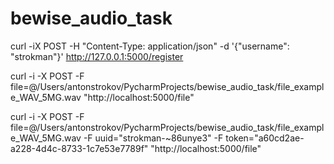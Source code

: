 # bewise_audio_task



curl -iX POST -H "Content-Type: application/json" -d '{"username": "strokman"}' http://127.0.0.1:5000/register


curl -i -X POST -F file=@/Users/antonstrokov/PycharmProjects/bewise_audio_task/file_example_WAV_5MG.wav "http://localhost:5000/file"

curl -i -X POST -F file=@/Users/antonstrokov/PycharmProjects/bewise_audio_task/file_example_WAV_5MG.wav -F uuid="strokman-~86unye3" -F token="a60cd2ae-a228-4d4c-8733-1c7e53e7789f" "http://localhost:5000/file"
